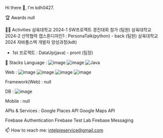 Hi there 👋, I'm kdh0427.

🏆 Awards
null

🏃‍♂️ Activities
삼육대학교 2024-1 SW프로젝트 경진대회 참가 (팀원)
삼육대학교 2024-2 산학협력 캡스톤디자인1 : PersonaTalk(python) - back (팀원)
삼육대학교 2024 자바풀스택 개발자 양성과정(kdt)
- 1st 프로젝트 : DataUp(java) - pront (팀장)

🚀 Stacks
Language : ![image](https://github.com/user-attachments/assets/fb77e88b-d457-43d6-a4d7-5861428837a2)
![image](https://github.com/user-attachments/assets/9025e100-9fa3-45a1-a09d-a4570e01be7f)
![Java](https://img.shields.io/badge/Java-007396.svg?&style=for-the-badge&logo=Java&logoColor=white)

Web : ![image](https://github.com/user-attachments/assets/cd96f9f4-1066-4f39-b029-29df4bef45d0)
![image](https://github.com/user-attachments/assets/5df41780-f36e-4def-b7d4-e8948974d685)
![image](https://github.com/user-attachments/assets/56c8eb72-4366-42d3-8448-2c40636b3aa0)
![image](https://github.com/user-attachments/assets/1caa18ed-6e5e-43c9-9ec9-93bb5b468d60)

Framework(Web) : null

DB : ![image](https://github.com/user-attachments/assets/51b7e9be-e7d7-4cde-8e35-c6c7a028aa88)

Mobile : null

APIs & Services :
Google Places API Google Maps API

Firebase Authentication Firebase Test Lab Firebase Messaging


📫 How to reach me: intelpieservice@gmail.com
